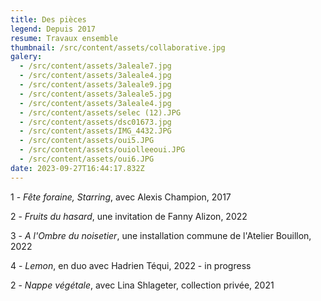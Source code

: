 ```yaml
---
title: Des pièces
legend: Depuis 2017
resume: Travaux ensemble
thumbnail: /src/content/assets/collaborative.jpg
galery:
  - /src/content/assets/3aleale7.jpg
  - /src/content/assets/3aleale4.jpg
  - /src/content/assets/3aleale9.jpg
  - /src/content/assets/3aleale5.jpg
  - /src/content/assets/3aleale4.jpg
  - /src/content/assets/selec (12).JPG
  - /src/content/assets/dsc01673.jpg
  - /src/content/assets/IMG_4432.JPG
  - /src/content/assets/oui5.JPG
  - /src/content/assets/ouiolleeoui.JPG
  - /src/content/assets/oui6.JPG
date: 2023-09-27T16:44:17.832Z
---
```


1﻿ - *Fête foraine, Starring*, avec Alexis Champion, 2017

2﻿ - *Fruits du hasard*, une invitation de Fanny Alizon, 2022

3﻿ - *A l'Ombre du noisetier*, une installation commune de l'Atelier Bouillon, 2022

4﻿ - *Lemon*, en duo avec Hadrien Téqui, 2022 - in progress

2 - *Nappe végétale*, avec Lina Shlageter, collection privée, 2021
